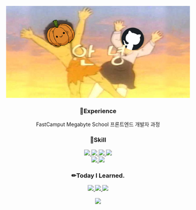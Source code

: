 <div align="center">
  <img src="https://github.com/Sweet-Pumpkin/TIL/blob/master/img/github01.png" />
  <h3>📌Experience</h3>
  <p>FastCamput Megabyte School 프론트엔드 개발자 과정</p>
  
  <h3>🧬Skill</h3>
  <a href="https://github.com/Sweet-Pumpkin/TIL/blob/master/item/react.md">
    <img src="https://img.shields.io/badge/React-61DAFB?style=flat-square&logo=React&logoColor=FFFFFF"/>
  </a>
  <a href="https://github.com/Sweet-Pumpkin/TIL/blob/master/item/javascript.md">
    <img src="https://img.shields.io/badge/JavaScript-F7DF1E?style=flat-square&logo=JavaScript&logoColor=FFFFFF"/>
  </a>
  <a href="https://github.com/Sweet-Pumpkin/TIL/blob/master/item/redux.md">
    <img src="https://img.shields.io/badge/Redux-764ABC?style=flat-square&logo=Redux&logoColor=FFFFFF"/>
  </a>
  <a href="https://github.com/Sweet-Pumpkin/TIL/blob/master/item/vue.md">
    <img src="https://img.shields.io/badge/Vue.js-4FC08D?style=flat-square&logo=Vue.js&logoColor=FFFFFF"/>
  </a>
  <br />
  <a href="https://github.com/Sweet-Pumpkin/TIL/blob/master/item/html-css.md">
    <img src="https://img.shields.io/badge/HTML-E34F26?style=flat-square&logo=HTML5&logoColor=FFFFFF"/>
  </a>
  <a href="https://github.com/Sweet-Pumpkin/TIL/blob/master/item/html-css.md">
    <img src="https://img.shields.io/badge/CSS-1572B6?style=flat-square&logo=CSS3&logoColor=FFFFFF"/>
  </a>
  
  <h3>✏Today I Learned.</h3>
  <a href="https://github.com/Sweet-Pumpkin/TIL/blob/master/main/date.md">
    <img src="https://img.shields.io/badge/날짜별TIL-0288D1?style=flat-square&logo=Verizon&logoColor=FFFFFF"/>
  </a>
  <a href="https://github.com/Sweet-Pumpkin/TIL/blob/master/item/coding-test.md">
    <img src="https://img.shields.io/badge/코딩테스트-179C7D?style=flat-square&logo=Verizon&logoColor=FFFFFF"/>
  </a>
  <a href="https://github.com/Sweet-Pumpkin/TIL/blob/master/item/error.md">
    <img src="https://img.shields.io/badge/에러/해결-ED1A3A?style=flat-square&logo=Verizon&logoColor=FFFFFF"/>
  </a>
  <br />
  <br />
  <a href="https://velog.io/@sweet_pumpkin">
    <img src="https://velog-readme-stats.vercel.app/api?name=sweet_pumpkin" />
  </a>
</div>


  


